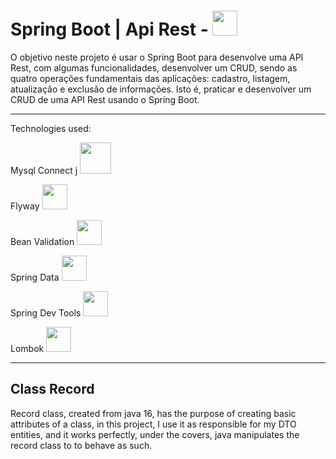 # Spring Boot | Api Rest - <img src="https://www.alura.com.br/assets/api/cursos/spring-boot-3-desenvolva-api-rest-java.svg" width="40">
O objetivo neste projeto é usar o Spring Boot para desenvolve uma API Rest, com algumas funcionalidades, desenvolver um CRUD, 
sendo as quatro operações fundamentais das aplicações: cadastro, listagem, atualização e exclusão de informações.
Isto é, praticar e desenvolver um CRUD de uma API Rest usando o Spring Boot.

<hr>
Technologies used:<br>
<p>Mysql Connect j <img src="https://www.mysql.com/common/logos/powered-by-mysql-167x86.png" width="50"></p>
<p>Flyway <img src="https://flywaydb.org/wp-content/uploads/2020/12/cropped-favicon-32x32.png" width="40"></p>
<p>Bean Validation <img src="https://beanvalidation.org/logo/logo.svg" width="40"></p>
<p>Spring Data <img src="https://www.alura.com.br/assets/api/cursos/persistencia-jpa-introducao-hibernate.svg" width="40"></p>
<p>Spring Dev Tools <img src="https://devkico.itexto.com.br/wp-content/uploads/2014/08/spring-boot-project-logo-300x270.png" width="40"></p>
<p>Lombok <img src="https://www.opencodez.com/wp-content/uploads/2018/08/lombok.png" width="40"></p>
<hr>

## Class Record
<p>Record class, created from java 16, has the purpose of creating basic attributes of a class, in this project, I use it as responsible for my DTO entities, and it works perfectly, under the covers, java manipulates the record class to to behave as such.</p>
